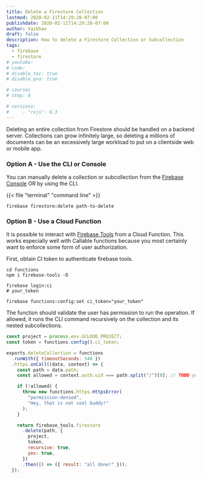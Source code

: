 ```yaml
---
title: Delete a Firestore Collection
lastmod: 2020-02-11T14:29:28-07:00
publishdate: 2020-02-11T14:29:28-07:00
author: Vaibhav
draft: false
description: How to delete a Firestore Collection or Subcollection
tags:
  - firebase
  - firestore
# youtube:
# code:
# disable_toc: true
# disable_qna: true

# courses
# step: 0

# versions:
#     - "rxjs": 6.3
---
```


Deleting an entire collection from Firestore should be handled on a backend server. Collections can grow infinitely large, so deleting a millions of documents can be an excessively large workload to put on a clientside web or mobile app.

### Option A - Use the CLI or Console

You can manually delete a collection or subcollection from the [Firebase Console](https://console.firebase.google.com/) OR by using the CLI.

{{< file "terminal" "command line" >}}

```text
firebase firestore:delete path-to-delete
```

### Option B - Use a Cloud Function

It is possible to interact with [Firebase Tools](https://firebase.google.com/docs/cli) from a Cloud Function. This works especially well with Callable functions because you most certainly want to enforce some form of user authorization.

First, obtain CI token to authenticate firebase tools.

```shell
cd functions
npm i firebase-tools -D

firebase login:ci
# your_token

firebase functions:config:set ci_token="your_token"
```

The function should validate the user has permission to run the operation. If allowed, it runs the CLI command recursively on the collection and its nested subcollections.

```js
const project = process.env.GCLOUD_PROJECT;
const token = functions.config().ci_token;

exports.deleteCollection = functions
  .runWith({ timeoutSeconds: 540 })
  .https.onCall((data, context) => {
    const path = data.path;
    const allowed = context.auth.uid === path.split("/")[0]; // TODO your own logic

    if (!allowed) {
      throw new functions.https.HttpsError(
        "permission-denied",
        "Hey, that is not cool buddy!"
      );
    }

    return firebase_tools.firestore
      .delete(path, {
        project,
        token,
        recursive: true,
        yes: true,
      })
      .then(() => ({ result: "all done!" }));
  });
```
